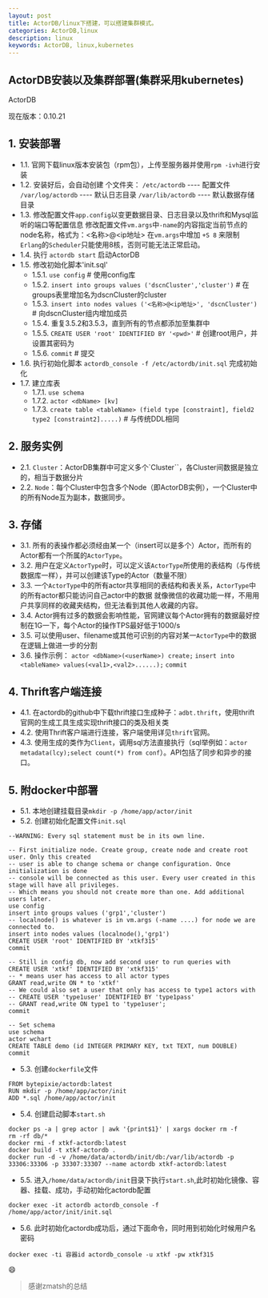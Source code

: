 ```yaml
---
layout: post
title: ActorDB/linux下搭建，可以搭建集群模式。
categories: ActorDB,linux
description: linux
keywords: ActorDB, linux,kubernetes
---
```


## ActorDB安装以及集群部署(集群采用kubernetes)

ActorDB

现在版本：0.10.21

## 1. 安装部署
* 1.1. 官网下载linux版本安装包（rpm包），上传至服务器并使用`rpm -ivh`进行安装
* 1.2. 安装好后，会自动创建 个文件夹：
    `/etc/actordb`		----	配置文件
    `/var/log/actordb`	----	默认日志目录
    `/var/lib/actordb`	----	默认数据存储目录
* 1.3. 修改配置文件`app.config`以变更数据目录、日志目录以及thrift和Mysql监听的端口等配置信息
     修改配置文件`vm.args`中`-name`的内容指定当前节点的node名称，格式为：<名称>@<ip地址>
     在`vm.args`中增加 `+S 8` 来限制`Erlang`的`Scheduler`只能使用8核，否则可能无法正常启动。
*  1.4. 执行 `actordb start` 启动ActorDB
*  1.5. 修改初始化脚本'init.sql'
    * 1.5.1. `use config` # 使用config库
    * 1.5.2. `insert into groups values ('dscnCluster','cluster')` # 在groups表里增加名为dscnCluster的cluster
    * 1.5.3. `insert into nodes values ('<名称>@<ip地址>', 'dscnCluster')` # 向dscnCluster组内增加成员
    * 1.5.4. 重复3.5.2和3.5.3，直到所有的节点都添加至集群中
    * 1.5.5. `CREATE USER 'root' IDENTIFIED BY '<pwd>'` # 创建root用户，并设置其密码为<pwd>
    * 1.5.6. `commit` # 提交
* 1.6. 执行初始化脚本 `actordb_console -f /etc/actordb/init.sql` 完成初始化
* 1.7. 建立库表
    * 1.7.1. `use schema`
    * 1.7.2. `actor <dbName> [kv]`
    * 1.7.3. `create table <tableName> (field type [constraint], field2 type2 [constraint2].....)` # 与传统DDL相同

## 2. 服务实例
* 2.1. `Cluster`：ActorDB集群中可定义多个`Cluster``，各Cluster间数据是独立的，相当于数据分片
* 2.2. `Node`：每个Cluster中包含多个Node（即ActorDB实例），一个Cluster中的所有Node互为副本，数据同步。

## 3. 存储
* 3.1. 所有的表操作都必须经由某一个（insert可以是多个）Actor，而所有的Actor都有一个所属的`ActorType`。
* 3.2. 用户在定义`ActorType`时，可以定义该``ActorType``所使用的表结构（与传统数据库一样），并可以创建该Type的Actor（数量不限）
* 3.3. 一个`ActorType`中的所有actor共享相同的表结构和表关系，`ActorType`中的所有actor都只能访问自己actor中的数据
    就像微信的收藏功能一样，不用用户共享同样的收藏夹结构，但无法看到其他人收藏的内容。
* 3.4. Actor拥有过多的数据会影响性能，官网建议每个Actor拥有的数据最好控制在1G一下，每个Actor的操作TPS最好低于1000/s
* 3.5. 可以使用user、filename或其他可识别的内容对某一`ActorType`中的数据在逻辑上做进一步的分割
* 3.6. 操作示例：
    `actor <dbName>(<userName>) create;`
    `insert into <tableName> values(<val1>,<val2>......);`
    `commit`

## 4. Thrift客户端连接
* 4.1. 在actordb的github中下载thrift接口生成种子：`adbt.thrift`，使用thrift官网的生成工具生成实现thrift接口的类及相关类
* 4.2. 使用Thrift客户端进行连接，客户端使用详见`thrift`官网。
* 4.3. 使用生成的类作为`Client`，调用sql方法直接执行（sql举例如：`actor metadata(lcy);select count(*) from conf`）。API包括了同步和异步的接口。


## 5. 附docker中部署
* 5.1. 本地创建挂载目录`mkdir -p /home/app/actor/init`
* 5.2. 创建初始化配置文件`init.sql`

```shell
--WARNING: Every sql statement must be in its own line.

-- First initialize node. Create group, create node and create root user. Only this created
-- user is able to change schema or change configuration. Once initialization is done
-- console will be connected as this user. Every user created in this stage will have all privileges.
-- Which means you should not create more than one. Add additional users later.
use config
insert into groups values ('grp1','cluster')
-- localnode() is whatever is in vm.args (-name ....) for node we are connected to.
insert into nodes values (localnode(),'grp1')
CREATE USER 'root' IDENTIFIED BY 'xtkf315'
commit

-- Still in config db, now add second user to run queries with
CREATE USER 'xtkf' IDENTIFIED BY 'xtkf315'
-- * means user has access to all actor types
GRANT read,write ON * to 'xtkf'
-- We could also set a user that only has access to type1 actors with
-- CREATE USER 'type1user' IDENTIFIED BY 'type1pass'
-- GRANT read,write ON type1 to 'type1user';
commit

-- Set schema
use schema
actor wchart
CREATE TABLE demo (id INTEGER PRIMARY KEY, txt TEXT, num DOUBLE)
commit

```

* 5.3. 创建`dockerfile`文件

```shell
FROM bytepixie/actordb:latest 
RUN mkdir -p /home/app/actor/init
ADD *.sql /home/app/actor/init
```
* 5.4. 创建启动脚本`start.sh`
```shell
docker ps -a | grep actor | awk '{print$1}' | xargs docker rm -f
rm -rf db/*
docker rmi -f xtkf-actordb:latest 
docker build -t xtkf-actordb .
docker run -d -v /home/data/actordb/init/db:/var/lib/actordb -p 33306:33306 -p 33307:33307 --name actordb xtkf-actordb:latest
```
* 5.5. 进入`/home/data/actordb/init`目录下执行`start.sh`,此时初始化镜像、容器、挂载、成功，手动初始化actordb配置
```shell
docker exec -it actordb actordb_console -f /home/app/actor/init/init.sql
```
* 5.6. 此时初始化actordb成功后，通过下面命令，同时用到初始化时候用户名密码
```shell
docker exec -ti 容器id actordb_console -u xtkf -pw xtkf315
```
:smile:

> 感谢zmatsh的总结